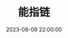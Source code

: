 ---
title: 能指链
date: 2023-08-09 22:00:00
permalink: /signifying-chain
categories:
- 哲学
- 精神分析
tags:
- 能指链
---